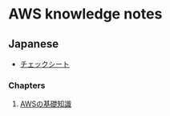 # AWS knowledge notes

## Japanese

- [チェックシート](/note/aws/checksheet.ja.md)

### Chapters

1. [AWSの基礎知識](/note/aws/chapters/01_basic_knowledge_of_aws.ja.md)
